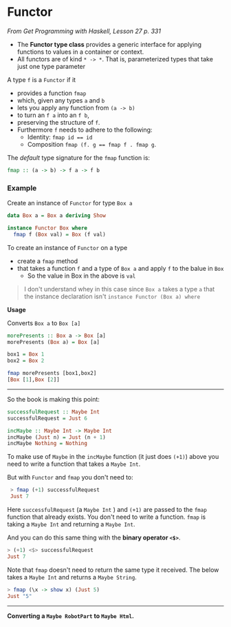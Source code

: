 # Functor

*From Get Programming with Haskell, Lesson 27 p. 331*

- The **Functor type class** provides a generic interface for applying functions to values in a container or context.
- All functors are of kind `* -> *`. That is, parameterized types that take just one type parameter


A type `f` is a `Functor` if it 
- provides a function `fmap` 
- which, given any types `a` and `b` 
- lets you apply any function from `(a -> b)` 
- to turn an `f a` into an `f b`, 
- preserving the structure of `f`. 
- Furthermore `f` needs to adhere to the following:
  - Identity: `fmap id == id`
  - Composition `fmap (f. g == fmap f . fmap g`.

The *default* type signature for the `fmap` function is:
```haskell
fmap :: (a -> b) -> f a -> f b
```


### Example

Create an instance of `Functor` for type `Box a`
```haskell
data Box a = Box a deriving Show
```

```haskell
instance Functor Box where
  fmap f (Box val) = Box (f val)
```

To create an instance of `Functor` on a type
- create a `fmap` method
- that takes a function `f` and a type of `Box a` and apply `f` to the balue in `Box`
  - So the value in Box in the above is `val`

> I don't understand whey in this case since `Box a` takes a type `a` that the instance declaration isn't `instance Functor (Box a) where`

**Usage**

Converts `Box a` to `Box [a]`
```haskell
morePresents :: Box a -> Box [a]
morePresents (Box a) = Box [a]

box1 = Box 1
box2 = Box 2

fmap morePresents [box1,box2]
[Box [1],Box [2]]
```

---

So the book is making this point:
```haskell
successfulRequest :: Maybe Int
successfulRequest = Just 6

incMaybe :: Maybe Int -> Maybe Int
incMaybe (Just n) = Just (n + 1)
incMaybe Nothing = Nothing

```

To make use of `Maybe` in the `incMaybe` function (it just does `(+1)`) above you need to write a function that takes a `Maybe Int`.

But with `Functor` and `fmap` you don't need to:
```haskell
 > fmap (+1) successfulRequest
 Just 7
```

Here `successfulRequest` (a `Maybe Int` ) and `(+1)` are passed to the `fmap` function that already exists. You don't need to write a function. `fmap` is taking a `Maybe Int` and returning a `Maybe Int`.

And you can do this same thing with the **binary operator `<$>`**.
```haskell
> (+1) <$> successfulRequest
Just 7
```

Note that `fmap` doesn't need to return the same type it received. The below takes a `Maybe Int` and returns a `Maybe String`.
```haskell
> fmap (\x -> show x) (Just 5)
Just "5"
```

---

**Converting a `Maybe RobotPart` to `Maybe Html`.**

